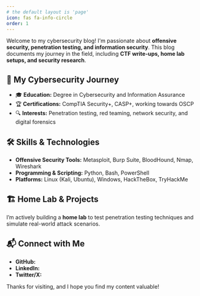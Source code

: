 ```yaml
---
# the default layout is 'page'
icon: fas fa-info-circle
order: 1
---
```


Welcome to my cybersecurity blog! I'm passionate about **offensive security, penetration testing, and information security**. This blog documents my journey in the field, including **CTF write-ups, home lab setups, and security research**.

## 🚀 My Cybersecurity Journey  
- 🎓 **Education:** Degree in Cybersecurity and Information Assurance  
- 🏆 **Certifications:** CompTIA Security+, CASP+, working towards OSCP  
- 🔍 **Interests:** Penetration testing, red teaming, network security, and digital forensics  

## 🛠️ Skills & Technologies  
- **Offensive Security Tools:** Metasploit, Burp Suite, BloodHound, Nmap, Wireshark  
- **Programming & Scripting:** Python, Bash, PowerShell  
- **Platforms:** Linux (Kali, Ubuntu), Windows, HackTheBox, TryHackMe  

## 🏗️ Home Lab & Projects  
I’m actively building a **home lab** to test penetration testing techniques and simulate real-world attack scenarios.  

## 📬 Connect with Me  
- **GitHub:**
- **LinkedIn:**
- **Twitter/X:**

Thanks for visiting, and I hope you find my content valuable!

